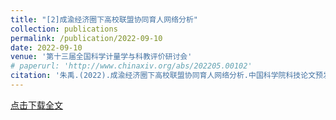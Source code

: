 ```yaml
---
title: "[2]成渝经济圈下高校联盟协同育人网络分析"
collection: publications
permalink: /publication/2022-09-10
date: 2022-09-10
venue: '第十三届全国科学计量学与科教评价研讨会'
# paperurl: 'http://www.chinaxiv.org/abs/202205.00102'
citation: '朱禹.(2022).成渝经济圈下高校联盟协同育人网络分析.中国科学院科技论文预发布平台.[ChinaXiv:202205.00102]'
---
```


[点击下载全文](http://www.chinaxiv.org/user/download.htm?id=35049)
<!-- 
引用本文: 朱禹.(2022).成渝经济圈下高校联盟协同育人网络分析.中国科学院科技论文预发布平台.[ChinaXiv:202205.00102] -->